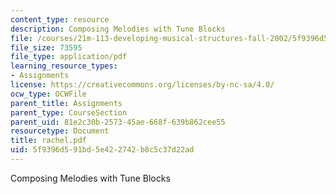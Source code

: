 ```yaml
---
content_type: resource
description: Composing Melodies with Tune Blocks
file: /courses/21m-113-developing-musical-structures-fall-2002/5f9396d591bd5e422742b8c5c37d22ad_rachel.pdf
file_size: 73595
file_type: application/pdf
learning_resource_types:
- Assignments
license: https://creativecommons.org/licenses/by-nc-sa/4.0/
ocw_type: OCWFile
parent_title: Assignments
parent_type: CourseSection
parent_uid: 81e2c30b-2573-45ae-668f-639b862cee55
resourcetype: Document
title: rachel.pdf
uid: 5f9396d5-91bd-5e42-2742-b8c5c37d22ad
---
```

Composing Melodies with Tune Blocks